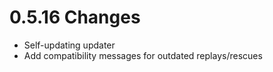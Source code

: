 # 0.5.16 Changes #

* Self-updating updater
* Add compatibility messages for outdated replays/rescues